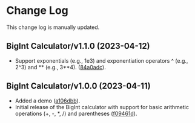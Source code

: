 # Change Log

This change log is manually updated.

## BigInt Calculator/v1.1.0 (2023-04-12)

- Support exponentials (e.g., 1e3) and exponentiation operators ^ (e.g., 2^3) and ** (e.g., 3**4). ([84a0adc](https://github.com/TheGreatHB/bigIntCalculator/commit/84a0adc2d8c6406e72fa2834b4a54d62ea65ef24)).

## BigInt Calculator/v1.0.0 (2023-04-11)

- Added a demo ([a106dbb](https://github.com/TheGreatHB/bigIntCalculator/commit/a106dbbd882e238bc8cf32360fd754f6e961722c)).
- Initial release of the BigInt calculator with support for basic arithmetic operations (+, -, \*, /) and parentheses ([f09461d](https://github.com/TheGreatHB/bigIntCalculator/commit/f09461d5f7f019ab6c626f94850186ed40063353)).
